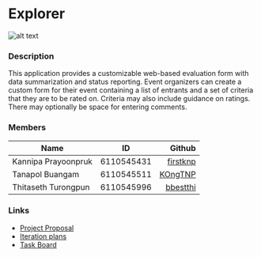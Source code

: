 # Explorer
![alt text](https://i.postimg.cc/JzpcXKtn/logo.png "application logo") 
### Description
This application provides a customizable web-based evaluation form with data summarization and status reporting. Event organizers can create a custom form for their event containing a list of entrants and a set of criteria that they are to be rated on. Criteria may also include guidance on ratings. There may optionally be space for entering comments.
### Members
| Name        | ID          | Github  |
| ------------- |:-------------:| -----:|
| Kannipa Prayoonpruk      | 6110545431 | [firstknp](https://github.com/firstknp) |
| Tanapol Buangam      | 6110545511      | [KOngTNP](https://github.com/KOngTNP) |
| Thitaseth Turongpun | 6110545996      | [bbestthi](https://github.com/bbestthi) |
### Links
* [Project Proposal](https://docs.google.com/document/d/1qdqPf4JQ3rBSxZci-LwQIHDVbLrIxI9a3JVkKBKnihQ/edit#heading=h.vkq3s4w01uy9)
* [Iteration plans](https://docs.google.com/document/d/1qdqPf4JQ3rBSxZci-LwQIHDVbLrIxI9a3JVkKBKnihQ/edit#heading=h.syev61d2bv7y)
* [Task Board](https://trello.com/b/XzetFbVP/explorer)